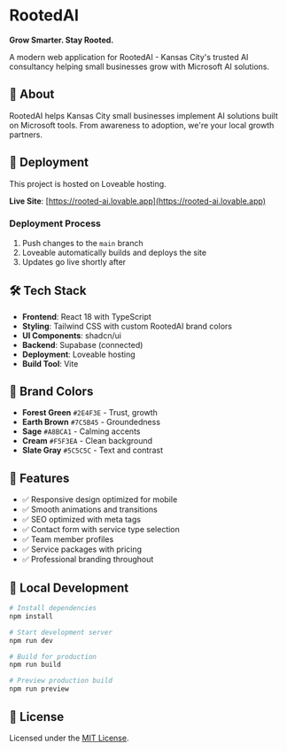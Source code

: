 
# RootedAI

**Grow Smarter. Stay Rooted.**

A modern web application for RootedAI - Kansas City's trusted AI consultancy helping small businesses grow with Microsoft AI solutions.

## 🌱 About

RootedAI helps Kansas City small businesses implement AI solutions built on Microsoft tools. From awareness to adoption, we're your local growth partners.

## 🚀 Deployment

This project is hosted on Loveable hosting.

**Live Site**: [https://rooted-ai.lovable.app](https://rooted-ai.lovable.app)

### Deployment Process

1. Push changes to the `main` branch
2. Loveable automatically builds and deploys the site
3. Updates go live shortly after

## 🛠️ Tech Stack

- **Frontend**: React 18 with TypeScript
- **Styling**: Tailwind CSS with custom RootedAI brand colors
- **UI Components**: shadcn/ui
- **Backend**: Supabase (connected)
- **Deployment**: Loveable hosting
- **Build Tool**: Vite

## 🎨 Brand Colors

- **Forest Green** `#2E4F3E` - Trust, growth
- **Earth Brown** `#7C5B45` - Groundedness  
- **Sage** `#A8BCA1` - Calming accents
- **Cream** `#F5F3EA` - Clean background
- **Slate Gray** `#5C5C5C` - Text and contrast

## 📱 Features

- ✅ Responsive design optimized for mobile
- ✅ Smooth animations and transitions
- ✅ SEO optimized with meta tags
- ✅ Contact form with service type selection
- ✅ Team member profiles
- ✅ Service packages with pricing
- ✅ Professional branding throughout

## 🔧 Local Development

```bash
# Install dependencies
npm install

# Start development server
npm run dev

# Build for production
npm run build

# Preview production build
npm run preview
```

## 📄 License

Licensed under the [MIT License](LICENSE).
